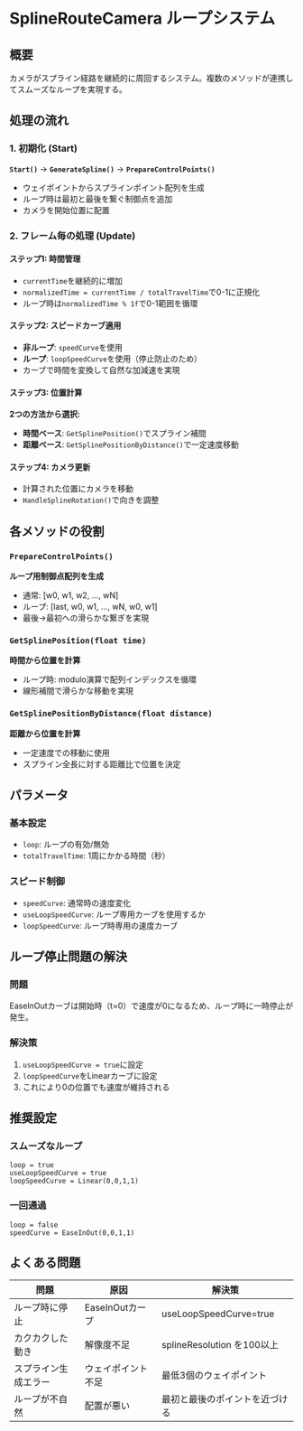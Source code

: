 # SplineRouteCamera ループシステム

## 概要

カメラがスプライン経路を継続的に周回するシステム。複数のメソッドが連携してスムーズなループを実現する。

## 処理の流れ

### 1. 初期化 (Start)
**`Start()`** → **`GenerateSpline()`** → **`PrepareControlPoints()`**

- ウェイポイントからスプラインポイント配列を生成
- ループ時は最初と最後を繋ぐ制御点を追加
- カメラを開始位置に配置

### 2. フレーム毎の処理 (Update)

#### ステップ1: 時間管理
- `currentTime`を継続的に増加
- `normalizedTime = currentTime / totalTravelTime`で0-1に正規化
- ループ時は`normalizedTime % 1f`で0-1範囲を循環

#### ステップ2: スピードカーブ適用
- **非ループ**: `speedCurve`を使用
- **ループ**: `loopSpeedCurve`を使用（停止防止のため）
- カーブで時間を変換して自然な加減速を実現

#### ステップ3: 位置計算
**2つの方法から選択:**
- **時間ベース**: `GetSplinePosition()`でスプライン補間
- **距離ベース**: `GetSplinePositionByDistance()`で一定速度移動

#### ステップ4: カメラ更新
- 計算された位置にカメラを移動
- `HandleSplineRotation()`で向きを調整

## 各メソッドの役割

### `PrepareControlPoints()`
**ループ用制御点配列を生成**
- 通常: [w0, w1, w2, ..., wN]
- ループ: [last, w0, w1, ..., wN, w0, w1]
- 最後→最初への滑らかな繋ぎを実現

### `GetSplinePosition(float time)`
**時間から位置を計算**
- ループ時: modulo演算で配列インデックスを循環
- 線形補間で滑らかな移動を実現

### `GetSplinePositionByDistance(float distance)`
**距離から位置を計算**
- 一定速度での移動に使用
- スプライン全長に対する距離比で位置を決定

## パラメータ

### 基本設定
- `loop`: ループの有効/無効
- `totalTravelTime`: 1周にかかる時間（秒）

### スピード制御
- `speedCurve`: 通常時の速度変化
- `useLoopSpeedCurve`: ループ専用カーブを使用するか
- `loopSpeedCurve`: ループ時専用の速度カーブ

## ループ停止問題の解決

### 問題
EaseInOutカーブは開始時（t=0）で速度が0になるため、ループ時に一時停止が発生。

### 解決策
1. `useLoopSpeedCurve = true`に設定
2. `loopSpeedCurve`をLinearカーブに設定
3. これにより0の位置でも速度が維持される

## 推奨設定

### スムーズなループ
```
loop = true
useLoopSpeedCurve = true  
loopSpeedCurve = Linear(0,0,1,1)
```

### 一回通過
```
loop = false
speedCurve = EaseInOut(0,0,1,1)
```

## よくある問題

| 問題 | 原因 | 解決策 |
|------|------|--------|
| ループ時に停止 | EaseInOutカーブ | useLoopSpeedCurve=true |
| カクカクした動き | 解像度不足 | splineResolution を100以上 |
| スプライン生成エラー | ウェイポイント不足 | 最低3個のウェイポイント |
| ループが不自然 | 配置が悪い | 最初と最後のポイントを近づける |